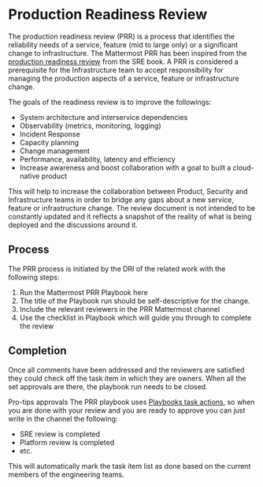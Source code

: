 # Production Readiness Review

The production readiness review (PRR) is a process that identifies the reliability needs of a service, feature (mid to large only) or a significant change to infrastructure. The Mattermost PRR has been inspired from the [production readiness review](https://sre.google/sre-book/evolving-sre-engagement-model/) from the SRE book. A PRR is considered a prerequisite for the Infrastructure team to accept responsibility for managing the production aspects of a service, feature or infrastructure change.

The goals of the readiness review is to improve the followings:
- System architecture and interservice dependencies
- Observability (metrics, monitoring, logging)
- Incident Response
- Capacity planning
- Change management
- Performance, availability, latency and efficiency
- Increase awareness and boost collaboration with a goal to built a cloud-native product

This will help to increase the collaboration between Product, Security and Infrastructure teams in order to bridge any gaps about a new service, feature or infrastructure change. The review document is not intended to be constantly updated and it reflects a snapshot of the reality of what is being deployed and the discussions around it. 

## Process

The PRR process is initiated by the DRI of the related work with the following steps:
1. Run the Mattermost PRR Playbook here
2. The title of the Playbook run should be self-descriptive for the change.
3. Include the relevant reviewers in the PRR Mattermost channel
4. Use the checklist in Playbook which will guide you through to complete the review

## Completion
Once all comments have been addressed and the reviewers are satisfied they could check off the task item in which they are owners. When all the set approvals are there, the playbook run needs to be closed.

Pro-tips approvals
The PRR playbook uses [Playbooks task actions](https://docs.mattermost.com/playbooks/work-with-tasks.html#task-actions), so when you are done with your review and you are ready to approve you can just write in the channel the following:
- SRE review is completed
- Platform review is completed
- etc.

This will automatically mark the task item list as done based on the current members of the engineering teams.
